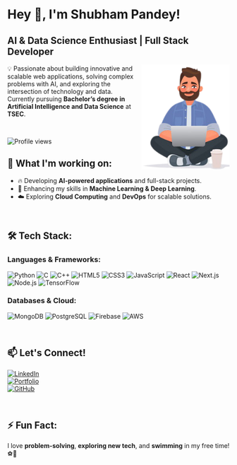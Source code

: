 # **Hey 👋, I'm Shubham Pandey!**

## **AI & Data Science Enthusiast | Full Stack Developer**

<div align="right">
 <img src="https://raw.githubusercontent.com/shubhampandey78/shubhampandey78/main/Final.png" alt="coding" align="right" width="200">
</div>


💡 Passionate about building innovative and scalable web applications, solving complex problems with AI, and exploring the intersection of technology and data.  
Currently pursuing  **Bachelor’s degree in Artificial Intelligence and Data Science** at **TSEC**.

<br>

![Profile views](https://visitor-badge.laobi.icu/badge?page_id=shubhampandey78)

## 🚀 **What I'm working on:**
- 🔥 Developing **AI-powered applications** and full-stack projects.
- 🧠 Enhancing my skills in **Machine Learning & Deep Learning**.
- ☁️ Exploring **Cloud Computing** and **DevOps** for scalable solutions.

<br>

## 🛠 **Tech Stack:**

### **Languages & Frameworks:**
![Python](https://img.shields.io/badge/Python-3776AB?style=for-the-badge&logo=python&logoColor=white)
![C](https://img.shields.io/badge/C-00599C?style=for-the-badge&logo=c&logoColor=white)
![C++](https://img.shields.io/badge/C++-00599C?style=for-the-badge&logo=c%2B%2B&logoColor=white)
![HTML5](https://img.shields.io/badge/HTML5-E34F26?style=for-the-badge&logo=html5&logoColor=white)
![CSS3](https://img.shields.io/badge/CSS3-1572B6?style=for-the-badge&logo=css3&logoColor=white)
![JavaScript](https://img.shields.io/badge/JavaScript-F7DF1E?style=for-the-badge&logo=javascript&logoColor=black) 
![React](https://img.shields.io/badge/React-20232A?style=for-the-badge&logo=react&logoColor=61DAFB)
![Next.js](https://img.shields.io/badge/Next.js-000000?style=for-the-badge&logo=nextdotjs&logoColor=white)
![Node.js](https://img.shields.io/badge/Node.js-339933?style=for-the-badge&logo=nodedotjs&logoColor=white)
![TensorFlow](https://img.shields.io/badge/TensorFlow-FF6F00?style=for-the-badge&logo=tensorflow&logoColor=white) 

### **Databases & Cloud:**
![MongoDB](https://img.shields.io/badge/MongoDB-47A248?style=for-the-badge&logo=mongodb&logoColor=white)
![PostgreSQL](https://img.shields.io/badge/PostgreSQL-316192?style=for-the-badge&logo=postgresql&logoColor=white)
![Firebase](https://img.shields.io/badge/Firebase-FFCA28?style=for-the-badge&logo=firebase&logoColor=black)
![AWS](https://img.shields.io/badge/AWS-232F3E?style=for-the-badge&logo=amazonaws&logoColor=white)

<br>

## 📫 **Let's Connect!**  
[![LinkedIn](https://img.shields.io/badge/LinkedIn-0A66C2?style=for-the-badge&logo=linkedin&logoColor=white)](https://www.linkedin.com/in/shubham-pandey-840ba324b/)  
[![Portfolio](https://img.shields.io/badge/Portfolio-FF5722?style=for-the-badge&logo=react&logoColor=white)](https://yourportfolio.com)  
[![GitHub](https://img.shields.io/badge/GitHub-181717?style=for-the-badge&logo=github&logoColor=white)](https://github.com/shubhampandey78)  

<br>

## ⚡ **Fun Fact:**
I love **problem-solving**, **exploring new tech**, and **swimming** in my free time! ⚽🚀
